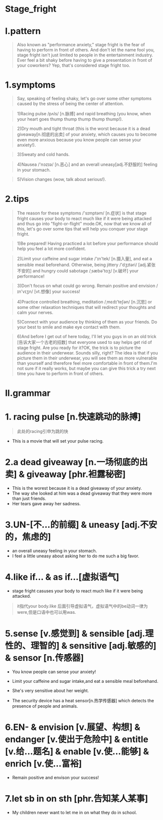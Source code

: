# Stage_fright
# I.pattern 
> Also known as "performance anxiety," stage fright is the fear of having to perform in front of others. And don't let the name fool you, stage fright isn't just limited to people in the entertainment industry. Ever feel a bit shaky before having to give a presentation in front of your coworkers? Yep, that's considered stage fright too.

# 1.symptoms 
> Say, speaking of feeling shaky, let's go over some other symptoms caused by the stress of being the center of attention.

> 1)Racing pulse /pʌls/ [n.脉搏] and rapid breathing (you know, when your heart goes thump thump thump thump thump!).

> 2)Dry mouth and tight throat (this is the worst because it is a dead giveaway[n.彻底的出卖] of your anxiety, which causes you to become even more anxious because you know people can sense your anxiety!).

> 3)Sweaty and cold hands.

> 4)Nausea /'nɔzɪə/ [n.恶心] and an overall uneasy[adj.不舒服的] feeling in your stomach.

> 5)Vision changes (wow, talk about serious!).

# 2.tips
> The reason for these symptoms /'sɪmptəm/ [n.症状] is that stage fright causes your body to react much like if it were being attacked and thus go into "fight-or-flight" mode.OK, now that we know all of this, let's go over some tips that will help you conquer your stage fright.

> 1)Be prepared! Having practiced a lot before your performance should help you feel a lot more confident.

> 2)Limit your caffeine and sugar intake /'ɪn'tek/ [n.摄入量], and eat a sensible meal beforehand. Otherwise, being jittery /'dʒɪtəri/ [adj.紧张不安的] and hungry could sabotage /ˌsæbə'tɑʒ/ [v.破坏] your performance!

> 3)Don't focus on what could go wrong. Remain positive and envision /ɪn'vɪʒn/ [vt.想像] your success!

> 4)Practice controlled breathing, meditation  /ˌmɛdɪ'teʃən/ [n.沉思] or some other relaxation techniques that will redirect your thoughts and calm your nerves.

> 5)Connect with your audience by thinking of them as your friends. Do your best to smile and make eye contact with them.

> 6)And before I get out of here today, I'll let you guys in on an old trick [告诉大家一个古老的招数] that everyone used to say helps get rid of stage fright. Are you ready for it?OK, the trick is to picture the audience in their underwear. Sounds silly, right? The idea is that if you picture them in their underwear, you will see them as more vulnerable than yourself and therefore feel more comfortable in front of them.I'm not sure if it really works, but maybe you can give this trick a try next time you have to perform in front of others.

# II.grammar
# 1. racing pulse [n.快速跳动的脉搏]
> 此处的racing引申为跳的快

- This is a movie that will set your pulse racing.

# 2.a dead giveaway [n.一场彻底的出卖] & giveaway [phr.袒露秘密]
- This is the worest because it is a dead giveaway of your anxiety.
- The way she looked at him was a dead giveaway that they were more than just friends.
- Her tears gave away her sadness.

# 3.UN-[不...的前缀]  &  uneasy [adj.不安的，焦虑的]
- an overall uneasy feeling in your stomach.
- I feel a little uneasy about asking her to do me such a big favor.

# 4.like if... & as if...[虚拟语气]

- stage fright casuses your body to react much like if it were being attacked. 

> it指代your body.like 后面引导虚拟语气，虚拟语气中的be动词一律为were,但是口语中也可以用was.

# 5.sense [v.感觉到]  & sensible [adj.理性的、理智的] & sensitive [adj.敏感的] & sensor [n.传感器]

- You know people can sense your anxiety!

- Limit your caffeine and sugar intake,and eat a sensible meal beforehand.

- She's very sensitive about her weight.

- The security device has a heat sensor[n.热学传感器] which detects the presence of people and animals.

# 6.EN- & envision [v.展望、构想] & endanger [v.使出于危险中] & entitle [v.给...题名] & enable [v.使...能够] & enrich [v.使...富裕]

- Remain positive and envison your success!

# 7.let sb in on sth [phr.告知某人某事]
- My children never want to let me in on what they do in school.





